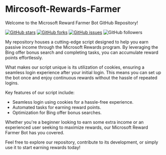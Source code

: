 # Mircosoft-Rewards-Farmer

Welcome to the Microsoft Reward Farmer Bot GitHub Repository!

[![GitHub stars](https://img.shields.io/github/stars/samuelbol/Mircosoft-Rewards-Farmer.svg)](https://github.com/samuelbol/Mircosoft-Rewards-Farmer/stargazers)
[![GitHub forks](https://img.shields.io/github/forks//samuelbol/Mircosoft-Rewards-Farmer.svg)](https://github.com//samuelbol/Mircosoft-Rewards-Farmer/network)
[![GitHub issues](https://img.shields.io/github/issues//samuelbol/Mircosoft-Rewards-Farmer.svg)](https://github.com//samuelbol/Mircosoft-Rewards-Farmer/issues)
![GitHub followers](https://img.shields.io/github/followers/samuelbol.svg?style=social&label=Follow)

My repository houses a cutting-edge script designed to help you earn passive income through the Microsoft Rewards program. By leveraging the Bing offer bonus search and completing tasks, you can accumulate reward points effortlessly.

What makes our script unique is its utilization of cookies, ensuring a seamless login experience after your initial login. This means you can set up the bot once and enjoy continuous rewards without the hassle of repeated logins.

Key features of our script include:

- Seamless login using cookies for a hassle-free experience.
- Automated tasks for earning reward points.
- Optimization for Bing offer bonus searches.

Whether you're a beginner looking to earn some extra income or an experienced user seeking to maximize rewards, our Microsoft Reward Farmer Bot has you covered.

Feel free to explore our repository, contribute to its development, or simply use it to start earning rewards today!
